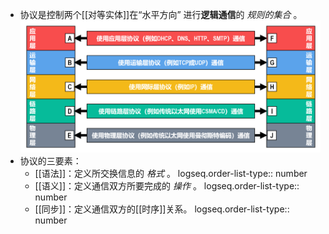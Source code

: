 - 协议是控制两个[[对等实体]]在“水平方向” 进行**逻辑通信**的 *规则的集合* 。
  ![image.png](../assets/image_1698160271583_0.png)
- 协议的三要素：
	- [[语法]]：定义所交换信息的 *格式* 。
	  logseq.order-list-type:: number
	- [[语义]]：定义通信双方所要完成的 *操作* 。
	  logseq.order-list-type:: number
	- [[同步]]：定义通信双方的[[时序]]关系。
	  logseq.order-list-type:: number